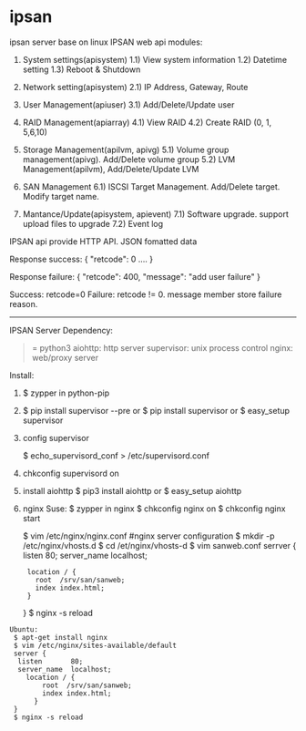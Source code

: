# ipsan
ipsan server base on linux
IPSAN web api modules:

  1) System settings(apisystem)
     1.1) View system information
     1.2) Datetime setting
     1.3) Reboot & Shutdown

  2) Network setting(apisystem)
     2.1) IP Address, Gateway, Route

  3) User Management(apiuser)
     3.1) Add/Delete/Update user

  4) RAID Management(apiarray)
     4.1) View RAID
     4.2) Create RAID (0, 1, 5,6,10)

  5) Storage Management(apilvm, apivg)
     5.1) Volume group management(apivg). Add/Delete volume group
     5.2) LVM Management(apilvm), Add/Delete/Update LVM


  6) SAN Management
     6.1) ISCSI Target Management. Add/Delete target. Modify target name.

  7) Mantance/Update(apisystem, apievent)
     7.1) Software upgrade. support upload files to upgrade
     7.2) Event log



IPSAN api provide HTTP API. JSON fomatted data

Response success:
{
  "retcode": 0
  ....
}

Response failure:
{
  "retcode": 400,
  "message": "add user failure"
}

Success: retcode=0
Failure: retcode != 0. message member store failure reason.

----------------------------------------------------------
IPSAN Server
Dependency:
  >= python3
  aiohttp: http server
  supervisor: unix process control
  nginx: web/proxy server

Install:
  1) $ zypper in python-pip
  2) $ pip install supervisor --pre or 
     $ pip install supervisor   or
     $ easy_setup supervisor
  3) config supervisor

     $ echo_supervisord_conf > /etc/supervisord.conf
  4) chkconfig supervisord on

  5) install aiohttp
     $ pip3 install aiohttp or
     $ easy_setup aiohttp
 
  6) nginx
     Suse:
        $ zypper in nginx
        $ chkconfig nginx on
        $ chkconfig nginx start

        $ vim /etc/nginx/nginx.conf      #nginx server configuration
        $ mkdir -p /etc/nginx/vhosts.d
        $ cd /et/nginx/vhosts-d
        $ vim sanweb.conf
        serrver {
          listen        80; 
          server_name   localhost;

          location / {
            root  /srv/san/sanweb;
            index index.html;
          }
        }
        $ nginx -s reload

    Ubuntu:
     $ apt-get install nginx
     $ vim /etc/nginx/sites-available/default
     server {
      listen       80;
      server_name  localhost;
        location / {
            root  /srv/san/sanweb;
            index index.html;
          }
     }
     $ nginx -s reload


